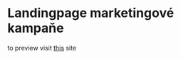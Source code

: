 # Landingpage marketingové kampaňe
to preview visit [this](https://pslib-cz.github.io/2022l4web-promotion-project-janserbus/) site
